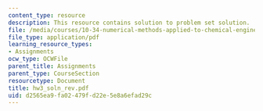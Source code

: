 ```yaml
---
content_type: resource
description: This resource contains solution to problem set solution.
file: /media/courses/10-34-numerical-methods-applied-to-chemical-engineering-fall-2005/d2565ea9fa02479fd22e5e8a6efad29c_hw3_soln_rev.pdf
file_type: application/pdf
learning_resource_types:
- Assignments
ocw_type: OCWFile
parent_title: Assignments
parent_type: CourseSection
resourcetype: Document
title: hw3_soln_rev.pdf
uid: d2565ea9-fa02-479f-d22e-5e8a6efad29c
---
```

